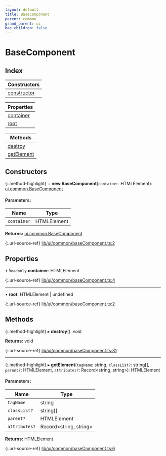 ```yaml
---
layout: default
title: BaseComponent
parent: common
grand_parent: ui
has_children: false
---
```


# BaseComponent

## Index

| Constructors |
|-----------|
| [constructor](#constructor) |

| Properties |
|-----------|
| [container](#container) |
| [root](#root) |

| Methods |
|-----------|
| [destroy](#destroy) |
| [getElement](#getelement) |

## Constructors

{:.method-highlight}
\+ **new BaseComponent**(`container`: HTMLElement): [ui.common.BaseComponent](../ui_common_basecomponent)

#### Parameters:

Name | Type |
------ | ------ |
`container` | HTMLElement |

**Returns:** [ui.common.BaseComponent](../ui_common_basecomponent)

{:.url-source-ref}
[lib/ui/common/baseComponent.ts:2](https://github.com/ascentcore/dataspot/blob/e77cac2/lib/ui/common/baseComponent.ts#L2)

## Properties

• `Readonly` **container**: HTMLElement

{:.url-source-ref}
[lib/ui/common/baseComponent.ts:4](https://github.com/ascentcore/dataspot/blob/e77cac2/lib/ui/common/baseComponent.ts#L4)

___

•  **root**: HTMLElement \| undefined

{:.url-source-ref}
[lib/ui/common/baseComponent.ts:2](https://github.com/ascentcore/dataspot/blob/e77cac2/lib/ui/common/baseComponent.ts#L2)

## Methods

{:.method-highlight}
▸ **destroy**(): void

**Returns:** void

{:.url-source-ref}
[lib/ui/common/baseComponent.ts:31](https://github.com/ascentcore/dataspot/blob/e77cac2/lib/ui/common/baseComponent.ts#L31)

___

{:.method-highlight}
▸ **getElement**(`tagName`: string, `classList?`: string[], `parent?`: HTMLElement, `attributes?`: Record\<string, string>): HTMLElement

#### Parameters:

Name | Type |
------ | ------ |
`tagName` | string |
`classList?` | string[] |
`parent?` | HTMLElement |
`attributes?` | Record\<string, string> |

**Returns:** HTMLElement

{:.url-source-ref}
[lib/ui/common/baseComponent.ts:6](https://github.com/ascentcore/dataspot/blob/e77cac2/lib/ui/common/baseComponent.ts#L6)
